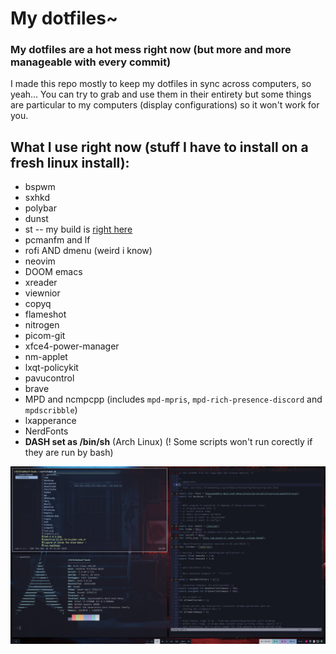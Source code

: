 # My dotfiles~
### My dotfiles are a hot mess right now (but more and more manageable with every commit)
I made this repo mostly to keep my dotfiles in sync across computers, so yeah...
You can try to grab and use them in their entirety but some things are particular to my computers (display configurations) so it won't work for you.

What I use right now (stuff I have to install on a fresh linux install):
------------------------------------------------------------------------

* bspwm
* sxhkd
* polybar
* dunst
* st	-- my build is [right here ](https://github.com/vibikim/st)
* pcmanfm and lf
* rofi AND dmenu (weird i know)
* neovim
* DOOM emacs
* xreader
* viewnior
* copyq
* flameshot
* nitrogen
* picom-git
* xfce4-power-manager
* nm-applet
* lxqt-policykit
* pavucontrol
* brave
* MPD and ncmpcpp (includes `mpd-mpris`, `mpd-rich-presence-discord` and `mpdscribble`)
* lxapperance
* NerdFonts
* **DASH set as /bin/sh** (Arch Linux) (! Some scripts won't run corectly if they are run by bash)

![screenshot](https://raw.githubusercontent.com/vibikim/dotfiles/master/screenshot.png)
